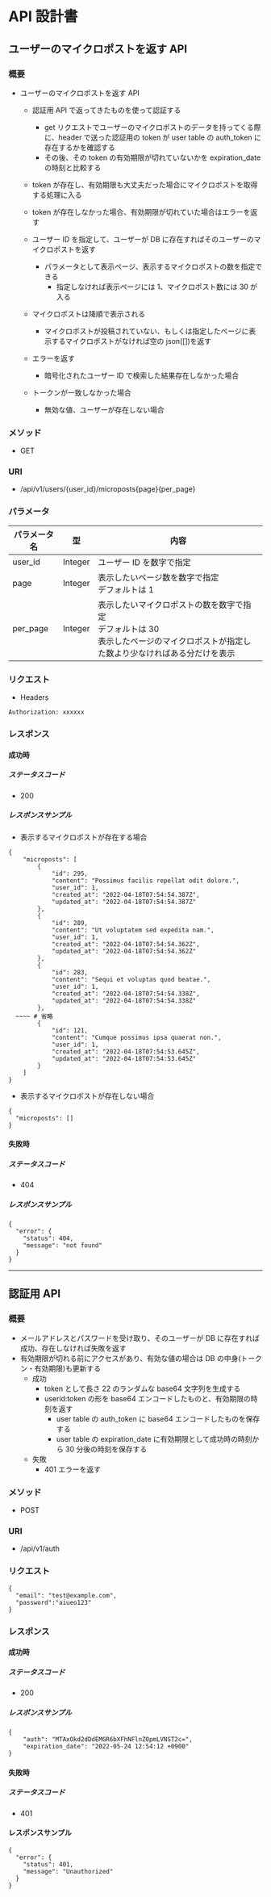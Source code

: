 # API 設計書

## ユーザーのマイクロポストを返す API

### 概要

- ユーザーのマイクロポストを返す API

  - 認証用 API で返ってきたものを使って認証する
    - get リクエストでユーザーのマイクロポストのデータを持ってくる際に、header で送った認証用の token が user table の auth_token に存在するかを確認する
    - その後、その token の有効期限が切れていないかを expiration_date の時刻と比較する
  - token が存在し、有効期限も大丈夫だった場合にマイクロポストを取得する処理に入る
  - token が存在しなかった場合、有効期限が切れていた場合はエラーを返す

  - ユーザー ID を指定して、ユーザーが DB に存在すればそのユーザーのマイクロポストを返す
    - パラメータとして表示ページ、表示するマイクロポストの数を指定できる
      - 指定しなければ表示ページには 1、マイクロポスト数には 30 が入る
  - マイクロポストは降順で表示される
    - マイクロポストが投稿されていない、もしくは指定したページに表示するマイクロポストがなければ空の json([])を返す
  - エラーを返す
    - 暗号化されたユーザー ID で検索した結果存在しなかった場合
  - トークンが一致しなかった場合
    - 無効な値、ユーザーが存在しない場合

### メソッド

- GET

### URI

- /api/v1/users/{user_id}/microposts{page}{per_page}

### パラメータ

| パラメータ名 | 型      | 内容                                                                                                                                    |
| ------------ | ------- | --------------------------------------------------------------------------------------------------------------------------------------- |
| user_id      | Integer | ユーザー ID を数字で指定                                                                                                                |
| page         | Integer | 表示したいページ数を数字で指定<br>デフォルトは 1                                                                                        |
| per_page     | Integer | 表示したいマイクロポストの数を数字で指定<br>デフォルトは 30<br>表示したページのマイクロポストが指定した数より少なければある分だけを表示 |

### リクエスト

- Headers

```
Authorization: xxxxxx
```

### レスポンス

#### 成功時

##### ステータスコード

- 200

##### レスポンスサンプル

- 表示するマイクロポストが存在する場合

```
{
	"microposts": [
		{
			"id": 295,
			"content": "Possimus facilis repellat odit dolore.",
			"user_id": 1,
			"created_at": "2022-04-18T07:54:54.387Z",
			"updated_at": "2022-04-18T07:54:54.387Z"
		},
		{
			"id": 289,
			"content": "Ut voluptatem sed expedita nam.",
			"user_id": 1,
			"created_at": "2022-04-18T07:54:54.362Z",
			"updated_at": "2022-04-18T07:54:54.362Z"
		},
		{
			"id": 283,
			"content": "Sequi et voluptas quod beatae.",
			"user_id": 1,
			"created_at": "2022-04-18T07:54:54.338Z",
			"updated_at": "2022-04-18T07:54:54.338Z"
		},
  ~~~~ # 省略
		{
			"id": 121,
			"content": "Cumque possimus ipsa quaerat non.",
			"user_id": 1,
			"created_at": "2022-04-18T07:54:53.645Z",
			"updated_at": "2022-04-18T07:54:53.645Z"
		}
	]
}
```

- 表示するマイクロポストが存在しない場合

```
{
  "microposts": []
}
```

#### 失敗時

##### ステータスコード

- 404

##### レスポンスサンプル

```
{
  "error": {
    "status": 404,
    "message": "not found"
  }
}
```

---

## 認証用 API

### 概要

- メールアドレスとパスワードを受け取り、そのユーザーが DB に存在すれば成功、存在しなければ失敗を返す
- 有効期限が切れる前にアクセスがあり、有効な値の場合は DB の中身(トークン・有効期限)も更新する
  - 成功
    - token として長さ 22 のランダムな base64 文字列を生成する
    - userid:token の形を base64 エンコードしたものと、有効期限の時刻を返す
      - user table の auth_token に base64 エンコードしたものを保存する
      - user table の expiration_date に有効期限として成功時の時刻から 30 分後の時刻を保存する
  - 失敗
    - 401 エラーを返す

### メソッド

- POST

### URI

- /api/v1/auth

### リクエスト

```
{
  "email": "test@example.com",
  "password":"aiueo123"
}
```

### レスポンス

#### 成功時

##### ステータスコード

- 200

##### レスポンスサンプル

```
{
    "auth": "MTAxOkd2dDdEMGR6bXFhNFlnZ0pmLVNST2c=",
    "expiration_date": "2022-05-24 12:54:12 +0900"
}
```

#### 失敗時

##### ステータスコード

- 401

#### レスポンスサンプル

```
{
  "error": {
    "status": 401,
    "message": "Unauthorized"
  }
}
```
